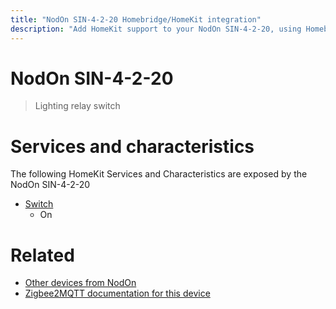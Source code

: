 ```yaml
---
title: "NodOn SIN-4-2-20 Homebridge/HomeKit integration"
description: "Add HomeKit support to your NodOn SIN-4-2-20, using Homebridge, Zigbee2MQTT and homebridge-z2m."
---
```

<!---
This file has been GENERATED using src/docgen/docgen.ts
DO NOT EDIT THIS FILE MANUALLY!
-->
# NodOn SIN-4-2-20
> Lighting relay switch


# Services and characteristics
The following HomeKit Services and Characteristics are exposed by
the NodOn SIN-4-2-20

* [Switch](../../switch.md)
  * On


# Related
* [Other devices from NodOn](../index.md#nodon)
* [Zigbee2MQTT documentation for this device](https://www.zigbee2mqtt.io/devices/SIN-4-2-20.html)